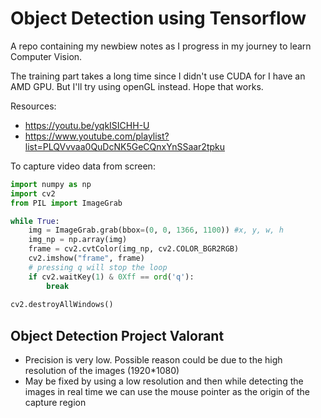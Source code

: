# Object Detection using Tensorflow

A repo containing my newbiew notes as I progress in my journey to learn Computer Vision.

The training part takes a long time since I didn't use CUDA for I have an AMD GPU. But I'll try using openGL instead. Hope that works.

Resources:
- https://youtu.be/yqkISICHH-U
- https://www.youtube.com/playlist?list=PLQVvvaa0QuDcNK5GeCQnxYnSSaar2tpku


To capture video data from screen:
```python
import numpy as np
import cv2
from PIL import ImageGrab

while True:
    img = ImageGrab.grab(bbox=(0, 0, 1366, 1100)) #x, y, w, h
    img_np = np.array(img)
    frame = cv2.cvtColor(img_np, cv2.COLOR_BGR2RGB)
    cv2.imshow("frame", frame)
    # pressing q will stop the loop
    if cv2.waitKey(1) & 0Xff == ord('q'):
        break
    
cv2.destroyAllWindows()
```

## Object Detection Project Valorant

- Precision is very low. Possible reason could be due to the high resolution of the images (1920\*1080) 
- May be fixed by using a low resolution and then while detecting the images in real time we can use the mouse pointer as the origin of the capture region
